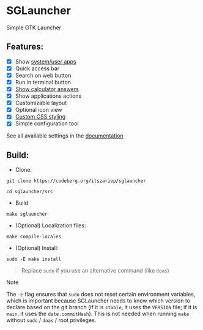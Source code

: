 # SGLauncher
Simple GTK Launcher

## Features:

- [x] Show [system/user apps](https://codeberg.org/ItsZariep/SGLauncher/wiki/Application-detection)
- [x] Quick access bar
- [x] Search on web button
- [x] Run in terminal button
- [x] [Show calculator answers](https://codeberg.org/ItsZariep/SGLauncher/wiki/Integrated-calculator)
- [x] Show applications actions
- [x] Customizable layout
- [x] Optional icon view
- [x] [Custom CSS styling](https://codeberg.org/ItsZariep/SGLauncher/wiki/Styling)
- [x] Simple configuration tool

 See all available settings in the [documentation](https://codeberg.org/ItsZariep/SGLauncher/wiki/Settings)

## Build:
- Clone:
```
git clone https://codeberg.org/itszariep/sglauncher
```
```
cd sglauncher/src
```
- Build
```
make sglauncher
```

- (Optional) Localization files:

```
make compile-locales
```
- (Optional) Install:

```
sudo -E make install
```
> Replace `sudo` if you use an alternative command (like `doas`)


> [!NOTE]  
> The `-E` flag ensures that `sudo` does not reset certain environment variables, which is important because SGLauncher needs to know which version to declare based on the git branch (if it is `stable`, it uses the `VERSION` file; if it is `main`, it uses the `date.commitHash`). This is not needed when running `make` without `sudo` / `doas` / root privileges.